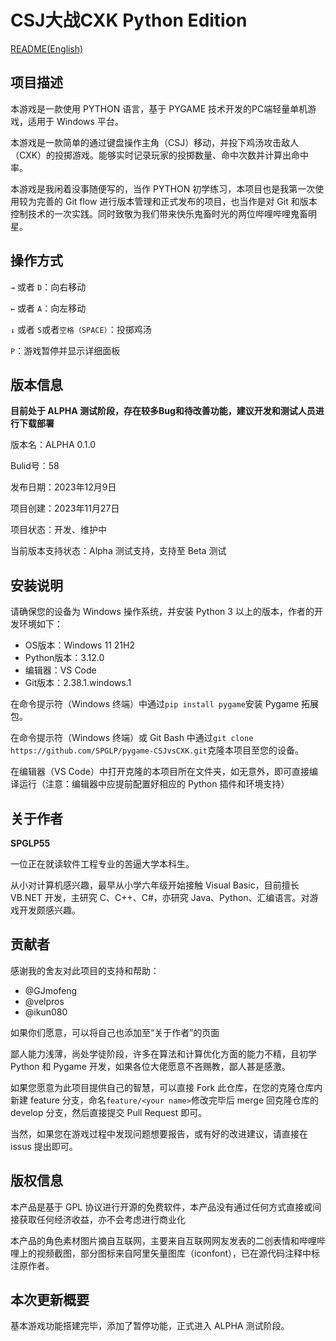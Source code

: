 # CSJ大战CXK Python Edition

[README(English)](./README.md)
<br />

## 项目描述
本游戏是一款使用 PYTHON 语言，基于 PYGAME 技术开发的PC端轻量单机游戏，适用于 Windows 平台。
<br />

本游戏是一款简单的通过键盘操作主角（CSJ）移动，并投下鸡汤攻击敌人（CXK）的投掷游戏。能够实时记录玩家的投掷数量、命中次数并计算出命中率。
<br />

本游戏是我闲着没事随便写的，当作 PYTHON 初学练习，本项目也是我第一次使用较为完善的 Git flow 进行版本管理和正式发布的项目，也当作是对 Git 和版本控制技术的一次实践。同时致敬为我们带来快乐鬼畜时光的两位哔哩哔哩鬼畜明星。
<br />

## 操作方式
```→``` 或者 ```D```：向右移动
<br />

```←``` 或者 ```A```：向左移动
<br />

```↓``` 或者 ```S```或者```空格（SPACE）```：投掷鸡汤
<br />

```P```：游戏暂停并显示详细面板

## 版本信息
**目前处于 ALPHA 测试阶段，存在较多Bug和待改善功能，建议开发和测试人员进行下载部署**
<br />

版本名：ALPHA 0.1.0
<br />

Bulid号：58
<br />

发布日期：2023年12月9日
<br />

项目创建：2023年11月27日
<br />

项目状态：开发、维护中
<br />

当前版本支持状态：Alpha 测试支持，支持至 Beta 测试
<br />

## 安装说明
请确保您的设备为 Windows 操作系统，并安装 Python 3 以上的版本，作者的开发环境如下：
<br />

* OS版本：Windows 11 21H2
* Python版本：3.12.0
* 编辑器：VS Code
* Git版本：2.38.1.windows.1

在命令提示符（Windows 终端）中通过```pip install pygame```安装 Pygame 拓展包。
<br />

在命令提示符（Windows 终端）或 Git Bash 中通过```git clone https://github.com/SPGLP/pygame-CSJvsCXK.git```克隆本项目至您的设备。
<br />

在编辑器（VS Code）中打开克隆的本项目所在文件夹，如无意外，即可直接编译运行（注意：编辑器中应提前配置好相应的 Python 插件和环境支持）

## 关于作者
**SPGLP55**
<br />

一位正在就读软件工程专业的苦逼大学本科生。
<br />

从小对计算机感兴趣，最早从小学六年级开始接触 Visual Basic，目前擅长 VB.NET 开发，主研究 C、C++、C#，亦研究 Java、Python、汇编语言。对游戏开发颇感兴趣。
<br />

## 贡献者
感谢我的舍友对此项目的支持和帮助：
<br />

* @GJmofeng
* @velpros
* @ikun080

如果你们愿意，可以将自己也添加至“关于作者”的页面
<br />

鄙人能力浅薄，尚处学徒阶段，许多在算法和计算优化方面的能力不精，且初学 Python 和 Pygame 开发，如果各位大佬愿意不吝赐教，鄙人甚是感激。
<br />

如果您愿意为此项目提供自己的智慧，可以直接 Fork 此仓库，在您的克隆仓库内新建 feature 分支，命名```feature/<your name>```修改完毕后 merge 回克隆仓库的 develop 分支，然后直接提交 Pull Request 即可。
<br />

当然，如果您在游戏过程中发现问题想要报告，或有好的改进建议，请直接在 issus 提出即可。
<br />

## 版权信息
本产品是基于 GPL 协议进行开源的免费软件，本产品没有通过任何方式直接或间接获取任何经济收益，亦不会考虑进行商业化
<br />

本产品的角色素材图片摘自互联网，主要来自互联网网友发表的二创表情和哔哩哔哩上的视频截图，部分图标来自阿里矢量图库（iconfont），已在源代码注释中标注原作者。
<br />

## 本次更新概要
基本游戏功能搭建完毕，添加了暂停功能，正式进入 ALPHA 测试阶段。
